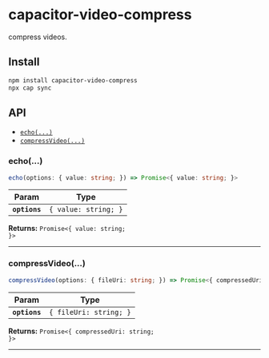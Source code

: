 # capacitor-video-compress

compress videos.

## Install

```bash
npm install capacitor-video-compress
npx cap sync
```

## API

<docgen-index>

* [`echo(...)`](#echo)
* [`compressVideo(...)`](#compressvideo)

</docgen-index>

<docgen-api>
<!--Update the source file JSDoc comments and rerun docgen to update the docs below-->

### echo(...)

```typescript
echo(options: { value: string; }) => Promise<{ value: string; }>
```

| Param         | Type                            |
| ------------- | ------------------------------- |
| **`options`** | <code>{ value: string; }</code> |

**Returns:** <code>Promise&lt;{ value: string; }&gt;</code>

--------------------


### compressVideo(...)

```typescript
compressVideo(options: { fileUri: string; }) => Promise<{ compressedUri: string; }>
```

| Param         | Type                              |
| ------------- | --------------------------------- |
| **`options`** | <code>{ fileUri: string; }</code> |

**Returns:** <code>Promise&lt;{ compressedUri: string; }&gt;</code>

--------------------

</docgen-api>
